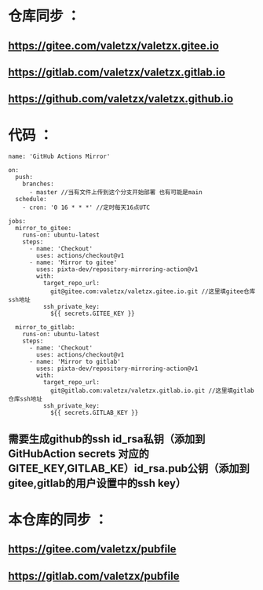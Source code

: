 # 仓库同步 ：
 ## https://gitee.com/valetzx/valetzx.gitee.io
 ## https://gitlab.com/valetzx/valetzx.gitlab.io
 ## https://github.com/valetzx/valetzx.github.io
 
# 代码 ： 
````
name: 'GitHub Actions Mirror'

on:
  push:
    branches: 
      - master //当有文件上传到这个分支开始部署 也有可能是main
  schedule:
    - cron: '0 16 * * *' //定时每天16点UTC

jobs:
  mirror_to_gitee:
    runs-on: ubuntu-latest
    steps:
      - name: 'Checkout'
        uses: actions/checkout@v1
      - name: 'Mirror to gitee'
        uses: pixta-dev/repository-mirroring-action@v1
        with:
          target_repo_url:
            git@gitee.com:valetzx/valetzx.gitee.io.git //这里填gitee仓库ssh地址
          ssh_private_key:
            ${{ secrets.GITEE_KEY }}

  mirror_to_gitlab:
    runs-on: ubuntu-latest
    steps:
      - name: 'Checkout'
        uses: actions/checkout@v1
      - name: 'Mirror to gitlab'
        uses: pixta-dev/repository-mirroring-action@v1
        with:
          target_repo_url:
            git@gitlab.com:valetzx/valetzx.gitlab.io.git //这里填gitlab仓库ssh地址
          ssh_private_key:
            ${{ secrets.GITLAB_KEY }}
````

## 需要生成github的ssh id_rsa私钥（添加到GitHubAction secrets 对应的GITEE_KEY,GITLAB_KE）id_rsa.pub公钥（添加到gitee,gitlab的用户设置中的ssh key）
# 本仓库的同步 ：
## https://gitee.com/valetzx/pubfile
## https://gitlab.com/valetzx/pubfile

